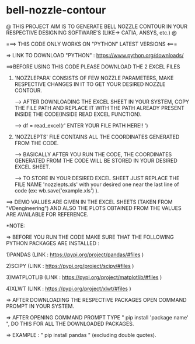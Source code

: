 # bell-nozzle-contour

@ THIS PROJECT AIM IS TO GENERATE BELL NOZZLE CONTOUR IN YOUR RESPECTIVE DESIGNING SOFTWARE'S (LIKE-> CATIA, ANSYS, etc.) @

===> THIS CODE ONLY WORKS ON "PYTHON" LATEST VERSIONS  <===

=> LINK TO DOWNLOAD "PYTHON" : https://www.python.org/downloads/

==>BEFORE USING THIS CODE PLEASE DOWNLOAD THE 2 EXCEL FILES

   1) 'NOZZLEPARA' CONSISTS OF FEW NOZZLE PARAMETERS, MAKE RESPECTIVE CHANGES IN IT TO GET YOUR DESIRED NOZZLE CONTOUR.

      --> AFTER DOWNLOADING THE EXCEL SHEET IN YOUR SYSTEM, COPY THE FILE PATH AND 
          REPLACE IT WITH THE PATH ALREADY PRESENT INSIDE THE CODE(INSIDE READ EXCEL FUNCTION).
      
      --> df = read_excel(r' ENTER YOUR FILE PATH HERE!! ')
    
   2) 'NOZZLEPTS' FILE CONTAINS ALL THE COORDINATES GENERATED FROM THE CODE.
    
      --> BASICALLY AFTER YOU RUN THE CODE, THE COORDINATES GENERATED FROM 
          THE CODE WILL BE STORED IN YOUR DESIRED EXCEL SHEET.
      
      --> TO STORE IN YOUR DESIRED EXCEL SHEET JUST REPLACE THE FILE NAME 'nozzlepts.xls'
          with your desired one near the last line of code (ex: wb.save('example.xls') ).
          
==> DEMO VALUES ARE GIVEN IN THE EXCEL SHEETS (TAKEN FROM "VDengineering") 
    AND ALSO THE PLOTS OBTAINED FROM THE VALUES ARE AVAILABLE FOR REFERENCE.
    
*NOTE:

 => BEFORE YOU RUN THE CODE MAKE SURE THAT THE FOLLOWING PYTHON PACKAGES ARE INSTALLED :
  
   1)PANDAS      (LINK : https://pypi.org/project/pandas/#files )
  
   2)SCIPY       (LINK : https://pypi.org/project/scipy/#files )
 
   3)MATPLOTLIB  (LINK : https://pypi.org/project/matplotlib/#files )
  
   4)XLWT        (LINK : https://pypi.org/project/xlwt/#files )

=> AFTER DOWNLOADING THE RESPECTIVE PACKAGES OPEN COMMAND PROMPT IN YOUR SYSTEM.

=> AFTER OPENING COMMAND PROMPT TYPE " pip install 'package name' ", DO THIS FOR ALL THE DOWNLOADED PACKAGES.

=> EXAMPLE : " pip install pandas " (excluding double quotes).
